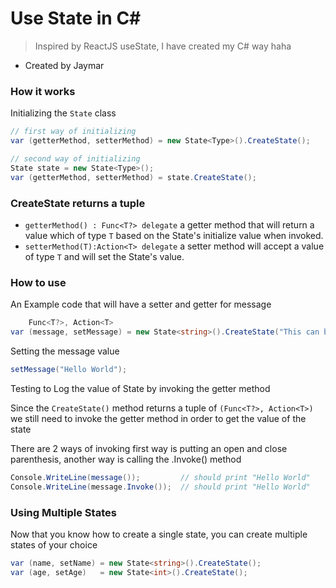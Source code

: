# Use State in C#
> Inspired by ReactJS useState, I have created my C# way haha
- Created by Jaymar

### How it works
Initializing the `State` class
```cs
// first way of initializing
var (getterMethod, setterMethod) = new State<Type>().CreateState();

// second way of initializing
State state = new State<Type>();
var (getterMethod, setterMethod) = state.CreateState();
```
### CreateState returns a tuple
- `getterMethod() : Func<T?> delegate` a getter method that will return a value which of type `T` based on the State's initialize value when invoked.
- `setterMethod(T):Action<T> delegate` a setter method will accept a value of type `T` and will set the State's value.

### How to use
An Example code that will have a setter and getter for message
```cs
    Func<T?>, Action<T>
var (message, setMessage) = new State<string>().CreateState("This can be empty");
```
Setting the message value
```cs
setMessage("Hello World");
```
Testing to Log the value of State by invoking the getter method

Since the `CreateState()` method returns a tuple of `(Func<T?>, Action<T>)`
we still need to invoke the getter method in order to get the
value of the state

There are 2 ways of invoking
first way is putting an open and close parenthesis, another way
is calling the .Invoke() method
```cs
Console.WriteLine(message());         // should print "Hello World"
Console.WriteLine(message.Invoke());  // should print "Hello World"
```

### Using Multiple States
Now that you know how to create a single state, you can create multiple states of your choice
```cs
var (name, setName) = new State<string>().CreateState();
var (age, setAge)   = new State<int>().CreateState();
```